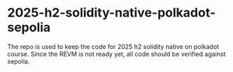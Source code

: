 # 2025-h2-solidity-native-polkadot-sepolia

The repo is used to keep the code for 2025 h2 solidity native on polkadot course.
Since the REVM is not ready yet, all code should be verified against sepolia.
